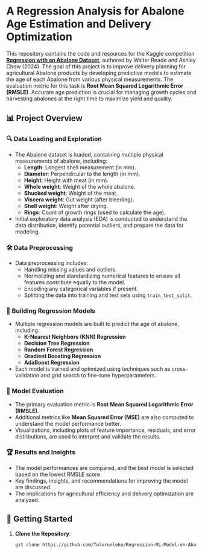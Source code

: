# A Regression Analysis for Abalone Age Estimation and Delivery Optimization

This repository contains the code and resources for the Kaggle competition **[Regression with an Abalone Dataset](https://kaggle.com/competitions/playground-series-s4e4)**, authored by Walter Reade and Ashley Chow (2024). The goal of this project is to improve delivery planning for agricultural Abalone products by developing predictive models to estimate the age of each Abalone from various physical measurements. The evaluation metric for this task is **Root Mean Squared Logarithmic Error (RMSLE)**. Accurate age prediction is crucial for managing growth cycles and harvesting abalones at the right time to maximize yield and quality.

## 📊 Project Overview

### 🔍 Data Loading and Exploration
- The Abalone dataset is loaded, containing multiple physical measurements of abalone, including:
  - **Length**: Longest shell measurement (in mm).
  - **Diameter**: Perpendicular to the length (in mm).
  - **Height**: Height with meat (in mm).
  - **Whole weight**: Weight of the whole abalone.
  - **Shucked weight**: Weight of the meat.
  - **Viscera weight**: Gut weight (after bleeding).
  - **Shell weight**: Weight after drying.
  - **Rings**: Count of growth rings (used to calculate the age).
- Initial exploratory data analysis (EDA) is conducted to understand the data distribution, identify potential outliers, and prepare the data for modeling.

### 🛠️ Data Preprocessing
- Data preprocessing includes:
  - Handling missing values and outliers.
  - Normalizing and standardizing numerical features to ensure all features contribute equally to the model.
  - Encoding any categorical variables if present.
  - Splitting the data into training and test sets using `train_test_split`.

### 🧠 Building Regression Models
- Multiple regression models are built to predict the age of abalone, including:
  - **K-Nearest Neighbors (KNN) Regression**
  - **Decision Tree Regression**
  - **Random Forest Regression**
  - **Gradient Boosting Regression**
  - **AdaBoost Regression**
- Each model is trained and optimized using techniques such as cross-validation and grid search to fine-tune hyperparameters.

### 🎯 Model Evaluation
- The primary evaluation metric is **Root Mean Squared Logarithmic Error (RMSLE)**.
- Additional metrics like **Mean Squared Error (MSE)** are also computed to understand the model performance better.
- Visualizations, including plots of feature importance, residuals, and error distributions, are used to interpret and validate the results.

### 🏆 Results and Insights
- The model performances are compared, and the best model is selected based on the lowest RMSLE score.
- Key findings, insights, and recommendations for improving the model are discussed.
- The implications for agricultural efficiency and delivery optimization are analyzed.

## 🚀 Getting Started

1. **Clone the Repository**:
   ```bash
   git clone https://github.com/Tolorunleke/Regression-ML-Model-on-Abalones.git
